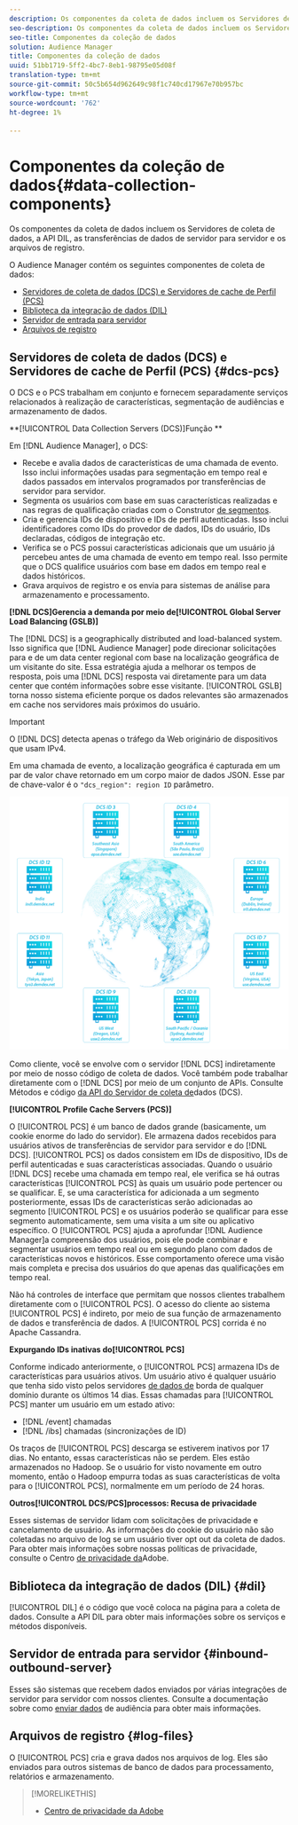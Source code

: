```yaml
---
description: Os componentes da coleta de dados incluem os Servidores de coleta de dados, a API DIL, as transferências de dados de servidor para servidor e os arquivos de registro.
seo-description: Os componentes da coleta de dados incluem os Servidores de coleta de dados, a API DIL, as transferências de dados de servidor para servidor e os arquivos de registro.
seo-title: Componentes da coleção de dados
solution: Audience Manager
title: Componentes da coleção de dados
uuid: 51bb1719-5ff2-4bc7-8eb1-98795e05d08f
translation-type: tm+mt
source-git-commit: 50c5b654d962649c98f1c740cd17967e70b957bc
workflow-type: tm+mt
source-wordcount: '762'
ht-degree: 1%

---
```



# Componentes da coleção de dados{#data-collection-components}

Os componentes da coleta de dados incluem os Servidores de coleta de dados, a API DIL, as transferências de dados de servidor para servidor e os arquivos de registro.

<!-- 

c_compcollect.xml

 -->

O Audience Manager contém os seguintes componentes de coleta de dados:

* [Servidores de coleta de dados (DCS) e Servidores de cache de Perfil (PCS)](../../reference/system-components/components-data-collection.md#dcs-pcs)
* [Biblioteca da integração de dados (DIL)](../../reference/system-components/components-data-collection.md#dil)
* [Servidor de entrada para servidor](../../reference/system-components/components-data-collection.md#inbound-outbound-server)
* [Arquivos de registro](../../reference/system-components/components-data-collection.md#log-files)

## Servidores de coleta de dados (DCS) e Servidores de cache de Perfil (PCS) {#dcs-pcs}

O DCS e o PCS trabalham em conjunto e fornecem separadamente serviços relacionados à realização de características, segmentação de audiências e armazenamento de dados.

**[!UICONTROL Data Collection Servers (DCS)]Função **

Em [!DNL Audience Manager], o DCS:

* Recebe e avalia dados de características de uma chamada de evento. Isso inclui informações usadas para segmentação em tempo real e dados passados em intervalos programados por transferências de servidor para servidor.
* Segmenta os usuários com base em suas características realizadas e nas regras de qualificação criadas com o Construtor [de segmentos](../../features/segments/segment-builder.md).
* Cria e gerencia IDs de dispositivo e IDs de perfil autenticadas. Isso inclui identificadores como IDs do provedor de dados, IDs do usuário, IDs declaradas, códigos de integração etc.
* Verifica se o PCS possui características adicionais que um usuário já percebeu antes de uma chamada de evento em tempo real. Isso permite que o DCS qualifice usuários com base em dados em tempo real e dados históricos.
* Grava arquivos de registro e os envia para sistemas de análise para armazenamento e processamento.

**[!DNL DCS]Gerencia a demanda por meio de[!UICONTROL Global Server Load Balancing (GSLB)]**

The [!DNL DCS] is a geographically distributed and load-balanced system. Isso significa que [!DNL Audience Manager] pode direcionar solicitações para e de um data center regional com base na localização geográfica de um visitante do site. Essa estratégia ajuda a melhorar os tempos de resposta, pois uma [!DNL DCS] resposta vai diretamente para um data center que contém informações sobre esse visitante. [!UICONTROL GSLB] torna nosso sistema eficiente porque os dados relevantes são armazenados em cache nos servidores mais próximos do usuário.

>[!IMPORTANT]
>
>O [!DNL DCS] detecta apenas o tráfego da Web originário de dispositivos que usam IPv4.

Em uma chamada de evento, a localização geográfica é capturada em um par de valor chave retornado em um corpo maior de dados JSON. Esse par de chave-valor é o `"dcs_region": region ID` parâmetro.

![](assets/dcs-map.png)

Como cliente, você se envolve com o servidor [!DNL DCS] indiretamente por meio de nosso código de coleta de dados. Você também pode trabalhar diretamente com o [!DNL DCS] por meio de um conjunto de APIs. Consulte Métodos e código [da API do Servidor de coleta de](../../api/dcs-intro/dcs-event-calls/dcs-event-calls.md)dados (DCS).

**[!UICONTROL Profile Cache Servers (PCS)]**

O [!UICONTROL PCS] é um banco de dados grande (basicamente, um cookie enorme do lado do servidor). Ele armazena dados recebidos para usuários ativos de transferências de servidor para servidor e do [!DNL DCS]. [!UICONTROL PCS] os dados consistem em IDs de dispositivo, IDs de perfil autenticadas e suas características associadas. Quando o usuário [!DNL DCS] recebe uma chamada em tempo real, ele verifica se há outras características [!UICONTROL PCS] às quais um usuário pode pertencer ou se qualificar. E, se uma característica for adicionada a um segmento posteriormente, essas IDs de características serão adicionadas ao segmento [!UICONTROL PCS] e os usuários poderão se qualificar para esse segmento automaticamente, sem uma visita a um site ou aplicativo específico. O [!UICONTROL PCS] ajuda a aprofundar [!DNL Audience Manager]a compreensão dos usuários, pois ele pode combinar e segmentar usuários em tempo real ou em segundo plano com dados de características novos e históricos. Esse comportamento oferece uma visão mais completa e precisa dos usuários do que apenas das qualificações em tempo real.

Não há controles de interface que permitam que nossos clientes trabalhem diretamente com o [!UICONTROL PCS]. O acesso do cliente ao sistema [!UICONTROL PCS] é indireto, por meio de sua função de armazenamento de dados e transferência de dados. A [!UICONTROL PCS] corrida é no Apache Cassandra.

**Expurgando IDs inativas do[!UICONTROL PCS]**

Conforme indicado anteriormente, o [!UICONTROL PCS] armazena IDs de características para usuários ativos. Um usuário ativo é qualquer usuário que tenha sido visto pelos servidores [de dados de](../../reference/system-components/components-edge.md) borda de qualquer domínio durante os últimos 14 dias. Essas chamadas para [!UICONTROL PCS] manter um usuário em um estado ativo:

* [!DNL /event] chamadas
* [!DNL /ibs] chamadas (sincronizações de ID)

<!-- 

Removed /dpm calls from the bulleted list. /dpm calls have been deprecated.

 -->

Os traços de [!UICONTROL PCS] descarga se estiverem inativos por 17 dias. No entanto, essas características não se perdem. Eles estão armazenados no Hadoop. Se o usuário for visto novamente em outro momento, então o Hadoop empurra todas as suas características de volta para o [!UICONTROL PCS], normalmente em um período de 24 horas.

**Outros[!UICONTROL DCS/PCS]processos: Recusa de privacidade**

Esses sistemas de servidor lidam com solicitações de privacidade e cancelamento de usuário. As informações do cookie do usuário não são coletadas no arquivo de log se um usuário tiver opt out da coleta de dados. Para obter mais informações sobre nossas políticas de privacidade, consulte o Centro [de privacidade da](https://www.adobe.com/privacy/advertising-services.html)Adobe.

## Biblioteca da integração de dados (DIL) {#dil}

[!UICONTROL DIL] é o código que você coloca na página para a coleta de dados. Consulte a API [](../../dil/dil-overview.md) DIL para obter mais informações sobre os serviços e métodos disponíveis.

## Servidor de entrada para servidor {#inbound-outbound-server}

Esses são sistemas que recebem dados enviados por várias integrações de servidor para servidor com nossos clientes. Consulte a documentação sobre como [enviar dados](/help/using/integration/sending-audience-data/real-time-data-integration/real-time-tech-specs.md) de audiência para obter mais informações.

## Arquivos de registro {#log-files}

O [!UICONTROL PCS] cria e grava dados nos arquivos de log. Eles são enviados para outros sistemas de banco de dados para processamento, relatórios e armazenamento.

>[!MORELIKETHIS]
>
>* [Centro de privacidade da Adobe](https://www.adobe.com/privacy.html)

